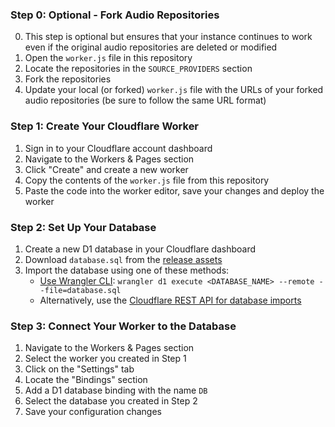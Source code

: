 ### Step 0: Optional - Fork Audio Repositories
0. This step is optional but ensures that your instance continues to work even if the original audio repositories are deleted or modified
1. Open the `worker.js` file in this repository
2. Locate the repositories in the `SOURCE_PROVIDERS` section
3. Fork the repositories
4. Update your local (or forked) `worker.js` file with the URLs of your forked audio repositories (be sure to follow the same URL format)

### Step 1: Create Your Cloudflare Worker
1. Sign in to your Cloudflare account dashboard
2. Navigate to the Workers & Pages section
3. Click "Create" and create a new worker
4. Copy the contents of the `worker.js` file from this repository
5. Paste the code into the worker editor, save your changes and deploy the worker

### Step 2: Set Up Your Database
1. Create a new D1 database in your Cloudflare dashboard
2. Download `database.sql` from the [release assets](https://github.com/wapanese/yomi-audio-worker/releases)
3. Import the database using one of these methods:
   - [Use Wrangler CLI](https://developers.cloudflare.com/d1/best-practices/import-export-data/): `wrangler d1 execute <DATABASE_NAME> --remote --file=database.sql`
   - Alternatively, use the [Cloudflare REST API for database imports](https://developers.cloudflare.com/api/resources/d1/subresources/database/methods/import/)

### Step 3: Connect Your Worker to the Database
1. Navigate to the Workers & Pages section
2. Select the worker you created in Step 1
3. Click on the "Settings" tab
4. Locate the "Bindings" section
5. Add a D1 database binding with the name `DB`
6. Select the database you created in Step 2
7. Save your configuration changes
